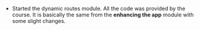 * Started the dynamic routes module. All the code was provided by the course. It is basically the same from the **enhancing the app** module with some slight changes.